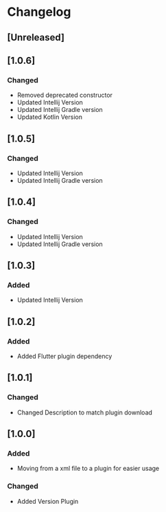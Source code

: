 # Changelog

## [Unreleased]

## [1.0.6]
### Changed
- Removed deprecated constructor
- Updated Intellij Version
- Updated Intellij Gradle version
- Updated Kotlin Version

## [1.0.5]
### Changed
- Updated Intellij Version
- Updated Intellij Gradle version

## [1.0.4]
### Changed
- Updated Intellij Version
- Updated Intellij Gradle version

## [1.0.3]
### Added
- Updated Intellij Version

## [1.0.2]
### Added
- Added Flutter plugin dependency

## [1.0.1]
### Changed
- Changed Description to match plugin download

## [1.0.0]
### Added
- Moving from a xml file to a plugin for easier usage

### Changed
- Added Version Plugin